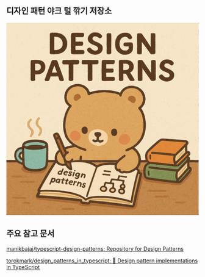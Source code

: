 ## 디자인 패턴 야크 털 깎기 저장소

![alt text](커버_이미지.png)

## 주요 참고 문서

[manikbajaj/typescript-design-patterns: Repository for Design Patterns](https://github.com/manikbajaj/typescript-design-patterns)

[torokmark/design_patterns_in_typescript: :triangular_ruler: Design pattern implementations in TypeScript](https://github.com/torokmark/design_patterns_in_typescript?tab=readme-ov-file)
